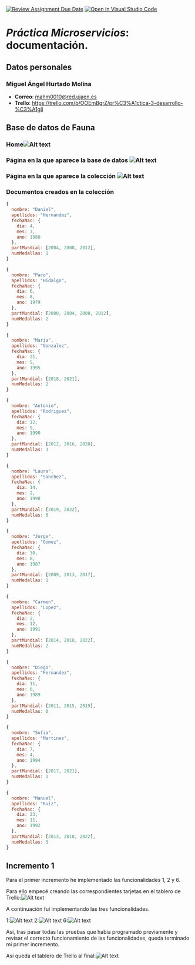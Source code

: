 [![Review Assignment Due Date](https://classroom.github.com/assets/deadline-readme-button-24ddc0f5d75046c5622901739e7c5dd533143b0c8e959d652212380cedb1ea36.svg)](https://classroom.github.com/a/hneiFYl3)
[![Open in Visual Studio Code](https://classroom.github.com/assets/open-in-vscode-718a45dd9cf7e7f842a935f5ebbe5719a5e09af4491e668f4dbf3b35d5cca122.svg)](https://classroom.github.com/online_ide?assignment_repo_id=10794664&assignment_repo_type=AssignmentRepo)
# *Práctica Microservicios*: documentación.
## Datos personales
### Miguel Ángel Hurtado Molina
* **Correo**: mahm0010@red.ujaen.es
* **Trello**: https://trello.com/b/OOEmBgrZ/pr%C3%A1ctica-3-desarrollo-%C3%A1gil

## Base de datos de Fauna
### Home![Alt text](assets/img/home-fauna.png)
### Página en la que aparece la base de datos ![Alt text](assets/img/pagina-bd.png)
### Página en la que aparece la colección ![Alt text](assets/img/pagina-coleccion.png)

### Documentos creados en la colección
```js
{
  nombre: "Daniel",
  apellidos: "Hernandez",
  fechaNac: {
    dia: 4,
    mes: 3,
    ano: 1980
  },
  partMundial: [2004, 2008, 2012],
  numMedallas: 1
}

{
  nombre: "Paco",
  apellidos: "Hidalgo",
  fechaNac: {
    dia: 6,
    mes: 8,
    ano: 1979
  },
  partMundial: [2000, 2004, 2008, 2012],
  numMedallas: 2
}

{
  nombre: "Maria",
  apellidos: "Gonzalez",
  fechaNac: {
    dia: 21,
    mes: 5,
    ano: 1995
  },
  partMundial: [2018, 2021],
  numMedallas: 2
}

{
  nombre: "Antonio",
  apellidos: "Rodriguez",
  fechaNac: {
    dia: 12,
    mes: 9,
    ano: 1990
  },
  partMundial: [2012, 2016, 2020],
  numMedallas: 3
}

{
  nombre: "Laura",
  apellidos: "Sanchez",
  fechaNac: {
    dia: 14,
    mes: 2,
    ano: 1998
  },
  partMundial: [2019, 2022],
  numMedallas: 0
}

{
  nombre: "Jorge",
  apellidos: "Gomez",
  fechaNac: {
    dia: 30,
    mes: 8,
    ano: 1987
  },
  partMundial: [2009, 2013, 2017],
  numMedallas: 1
}

{
  nombre: "Carmen",
  apellidos: "Lopez",
  fechaNac: {
    dia: 2,
    mes: 12,
    ano: 1991
  },
  partMundial: [2014, 2018, 2022],
  numMedallas: 2
}

{
  nombre: "Diego",
  apellidos: "Fernandez",
  fechaNac: {
    dia: 11,
    mes: 6,
    ano: 1989
  },
  partMundial: [2011, 2015, 2019],
  numMedallas: 0
}

{
  nombre: "Sofia",
  apellidos: "Martinez",
  fechaNac: {
    dia: 7,
    mes: 4,
    ano: 1994
  },
  partMundial: [2017, 2021],
  numMedallas: 1
}

{
  nombre: "Manuel",
  apellidos: "Ruiz",
  fechaNac: {
    dia: 23,
    mes: 11,
    ano: 1992
  },
  partMundial: [2013, 2018, 2022],
  numMedallas: 3
}
```

## Incremento 1
Para el primer incremento he implementado las funcionalidades 1, 2 y 6.

Para ello empecé creando las correspondientes tarjetas en el tablero de Trello:![Alt text](assets/img/trello-incremento1.png)

A continuación fui implementando las tres funcionalidades.

1:![Alt text](assets/img/funcionalidad-1.png)
2:![Alt text](assets/img/funcionalidad-2.png)
6:![Alt text](assets/img/funcionalidad-6.png)

Así, tras pasar todas las pruebas que había programado previamente y revisar el correcto funcionamiento de las funcionalidades, queda terminado mi primer incremento.

Así queda el tablero de Trello al final:![Alt text](assets/img/trello-incremento1-done.png)